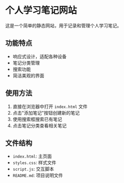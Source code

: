 # 个人学习笔记网站

这是一个简单的静态网站，用于记录和管理个人学习笔记。

## 功能特点

- 响应式设计，适配各种设备
- 笔记分类管理
- 搜索功能
- 简洁美观的界面

## 使用方法

1. 直接在浏览器中打开 `index.html` 文件
2. 点击"添加笔记"按钮创建新的笔记
3. 使用搜索框搜索已有笔记
4. 点击笔记分类查看相关笔记

## 文件结构

- `index.html`: 主页面
- `styles.css`: 样式文件
- `script.js`: 交互脚本
- `README.md`: 项目说明文件 